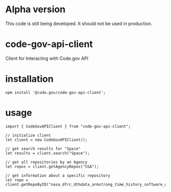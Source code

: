 # Alpha version
This code is still being developed.  It should not be used in production.

# code-gov-api-client
Client for Interacting with Code.gov API

# installation
```
npm install '@code.gov/code-gov-api-client';
```

# usage
```
import { CodeGovAPIClient } from "code-gov-api-client";

// initialize client
let client = new CodeGovAPIClient();

// get search results for "Space"
let results = client.search("Space");

// get all repositories by an Agency
let repos = client.getAgencyRepos("SSA");

// get information about a specific repository
let repo = client.getRepoByID("nasa_dfrc_dthdata_armstrong_time_history_software_utility");
```
